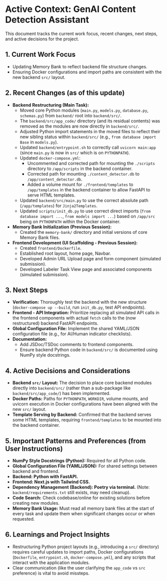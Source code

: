 # Active Context: GenAI Content Detection Assistant

This document tracks the current work focus, recent changes, next steps, and active decisions for the project.

## 1. Current Work Focus

*   Updating Memory Bank to reflect backend file structure changes.
*   Ensuring Docker configurations and import paths are consistent with the new backend `src/` layout.

## 2. Recent Changes (as of this update)

*   **Backend Restructuring (Main Task):**
    *   Moved core Python modules (`main.py`, `models.py`, `database.py`, `schemas.py`) from `backend/` root into `backend/src/`.
    *   The `backend/src/app_code/` directory (and its residual contents) was removed as the modules are now directly in `backend/src/`.
    *   Adjusted Python import statements in the moved files to reflect their new sibling status within `backend/src/` (e.g., `from database import Base` in `models.py`).
    *   Updated `backend/entrypoint.sh` to correctly call `uvicorn main:app` (since `main.py` is now in `src/` which is on `PYTHONPATH`).
    *   Updated `docker-compose.yml`:
        *   Uncommented and corrected path for mounting the `./scripts` directory to `/app/scripts` in the backend container.
        *   Corrected path for mounting `./content_detector.db` to `/app/content_detector.db`.
        *   Added a volume mount for `./frontend/templates` to `/app/templates` in the backend container to allow FastAPI to serve HTML templates.
    *   Updated `backend/src/main.py` to use the correct absolute path (`/app/templates`) for `Jinja2Templates`.
    *   Updated `scripts/init_db.py` to use correct direct imports (`from database import ...`, `from models import ...`) based on `/app/src` being on `PYTHONPATH` within the Docker container.
*   **Memory Bank Initialization (Previous Session):**
    *   Created the `memory-bank/` directory and initial versions of core Memory Bank files.
*   **Frontend Development (UI Scaffolding - Previous Session):**
    *   Created `frontend/Dockerfile`.
    *   Established root layout, home page, Navbar.
    *   Developed Admin URL Upload page and form component (simulated submission).
    *   Developed Labeler Task View page and associated components (simulated submission).

## 3. Next Steps

*   **Verification:** Thoroughly test the backend with the new structure (`docker-compose up --build`, run `init_db.py`, test API endpoints).
*   **Frontend - API Integration:** Prioritize replacing all simulated API calls in the frontend components with actual `fetch` calls to the (now restructured) backend FastAPI endpoints.
*   **Global Configuration File:** Implement the shared YAML/JSON configuration file (e.g., for AI/Human indicator checklists).
*   **Documentation:**
    *   Add JSDoc/TSDoc comments to frontend components.
    *   Ensure backend Python code in `backend/src/` is documented using NumPy style docstrings.

## 4. Active Decisions and Considerations

*   **Backend `src/` Layout:** The decision to place core backend modules directly into `backend/src/` (rather than a sub-package like `backend/src/app_code/`) has been implemented.
*   **Docker Paths:** Paths for `PYTHONPATH`, `WORKDIR`, volume mounts, and uvicorn execution in Docker configurations have been aligned with the new `src/` layout.
*   **Template Serving by Backend:** Confirmed that the backend serves some HTML templates, requiring `frontend/templates` to be mounted into the backend container.

## 5. Important Patterns and Preferences (from User Instructions)

*   **NumPy Style Docstrings (Python):** Required for all Python code.
*   **Global Configuration File (YAML/JSON):** For shared settings between backend and frontend.
*   **Backend: Python with FastAPI.**
*   **Frontend: Next.js with Tailwind CSS.**
*   **Dependency Management (Backend): Poetry via terminal.** (Note: `backend/requirements.txt` still exists, may need cleanup).
*   **Code Search:** Check codebase/online for existing solutions before creating new modules.
*   **Memory Bank Usage:** Must read all memory bank files at the start of every task and update them when significant changes occur or when requested.

## 6. Learnings and Project Insights

*   Restructuring Python project layouts (e.g., introducing a `src/` directory) requires careful updates to import paths, Docker configurations (`Dockerfile`, `entrypoint.sh`, `docker-compose.yml`), and any scripts that interact with the application modules.
*   Clear communication (like the user clarifying the `app_code` vs `src` preference) is vital to avoid missteps. 